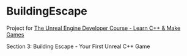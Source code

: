 # BuildingEscape

Project for [The Unreal Engine Developer Course - Learn C++ & Make Games](https://www.udemy.com/unrealcourse/)

Section 3: Building Escape - Your First Unreal C++ Game
